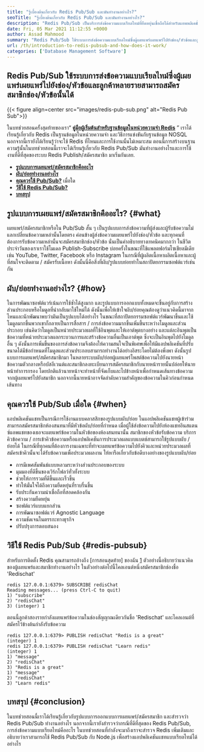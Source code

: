 ```yaml
---
title: "รู้เบื้องต้นเกี่ยวกับ Redis Pub/Sub และมันทำงานอย่างไร?" 
seoTitle: "รู้เบื้องต้นเกี่ยวกับ Redis Pub/Sub และมันทำงานอย่างไร?" 
description: "Redis Pub/Sub เป็นบริการส่งข้อความแบบเรียลไทม์ที่ยืดหยุ่นเชื่อถือได้สำหรับแอพพลิเคชั่นอิสระในการเผยแพร่และสมัครรับเหตุการณ์แบบอะซิงโครนัส" 
date: Fri, 05 Mar 2021 11:12:55 +0000
author: Assad Mahmood
summary: "Redis Pub/Sub ใช้ระบบการส่งข้อความแบบเรียลไทม์ซึ่งผู้เผยแพร่เผยแพร่ไปยังช่อง/หัวข้อและลูกค้าหลายรายสามารถสมัครสมาชิกช่อง/หัวข้อนั้นได้" 
url: /th/introduction-to-redis-pubsub-and-how-does-it-work/
categories: ['Database Management Software']
---
```


## Redis Pub/Sub ใช้ระบบการส่งข้อความแบบเรียลไทม์ซึ่งผู้เผยแพร่เผยแพร่ไปยังช่อง/หัวข้อและลูกค้าหลายรายสามารถสมัครสมาชิกช่อง/หัวข้อนั้นได้

{{< figure align=center src="images/redis-pub-sub.png" alt="Redis Pub Sub">}}

ในบทช่วยสอนครั้งสุดท้ายของเรา“ **[คู่มือผู้เริ่มต้นสำหรับฐานข้อมูลในหน่วยความจำ Redis][1]** ” เราได้เรียนรู้เกี่ยวกับ Redis เป็นฐานข้อมูลในหน่วยความจำ และวิธีการแข่งขันกับฐานข้อมูล NOSQL นอกจากนี้เรายังได้เรียนรู้ว่าจะใช้ Redis ที่ไหนและการใช้งานนั้นไม่เหมาะสม ตอนนี้การสร้างบนฐานความรู้นั้นในบทช่วยสอนนี้เราจะได้เรียนรู้เกี่ยวกับ Redis Pub/Sub มันทำงานอย่างไรและการใช้งานที่ดีที่สุดของระบบ Redis Publish/สมัครสมาชิก มาเริ่มกันเลย.
* **[รูปแบบการเผยแพร่/สมัครสมาชิกคืออะไร][2]** 
* **[ผับ/ย่อยทำงานอย่างไร][3]** 
* **[คุณควรใช้ Pub/Sub?][4]** เมื่อใด
* **[วิธีใช้ Redis Pub/Sub?][5]** 
* **[บทสรุป][6]** 

## รูปแบบการเผยแพร่/สมัครสมาชิกคืออะไร? {#what}

เผยแพร่/สมัครสมาชิกหรือใน Pub/Sub สั้น ๆ เป็นรูปแบบการส่งข้อความที่ผู้ส่งและผู้รับข้อความไม่แลกเปลี่ยนข้อความเหล่านั้นโดยตรง ค่อนข้างผู้ส่งข้อความเผยแพร่ไปยังช่อง/หัวข้อ และทุกคนที่ต้องการรับข้อความเหล่านั้นจะสมัครสมาชิกช่อง/หัวข้อ นั่นเป็นคำอธิบายทางเทคนิคมากกว่า ในชีวิตประจำวันของเราเราใช้โมเดล Publish-Subscribe บ่อยครั้งในขณะที่ใช้แพลตฟอร์มโซเชียลมีเดียเช่น YouTube, Twitter, Facebook หรือ Instagram ในกรณีที่ผู้ผลิตเนื้อหาผลิตเนื้อหาและผู้ที่สนใจจะติดตาม / สมัครรับเนื้อหา ดังนั้นนี่คือสิ่งที่ผับ/รูปแบบย่อยทำในสถาปัตยกรรมซอฟต์แวร์เช่นกัน

## ผับ/ย่อยทำงานอย่างไร? {#how}

ในการพัฒนาซอฟต์แวร์เน้นการใช้ซ้ำได้สูงมาก และรูปแบบการออกแบบทั้งหมดจะขึ้นอยู่กับการสร้างส่วนประกอบหรือโมดูลที่นำกลับมาใช้ใหม่ได้ ดังนั้นเพื่อให้เข้าใจผับ/ย่อยคุณต้องดูว่าแนวคิดนี้มาจากไหนและนักพัฒนาพบว่ามันเป็นรูปแบบได้อย่างไร
ในขณะที่สถาปัตยกรรมซอฟต์แวร์พัฒนาขึ้นและใช้โมดูลมากขึ้นพวกเขาก็กลายเป็นการสื่อสาร / การส่งข้อความมากขึ้นเพิ่มขึ้นระหว่างโมดูลและส่วนประกอบ เช่นคิดว่าโมดูลเป็นหน่วยประมวลผลที่ใช้อินพุตและให้เอาต์พุตบางอย่าง และแต่ละอินพุตเป็นข้อความที่หน่วยประมวลผลกระบวนการและสร้างข้อความอื่นเป็นเอาต์พุต ซึ่งจะเป็นอินพุตไปยังโมดูลอื่น ๆ ดังนั้นการเพิ่มขึ้นของการส่งข้อความจึงต้องให้ความสนใจเป็นพิเศษเพื่อให้มีแอปพลิเคชันที่ปรับขนาดได้มีข้อกำหนดที่โมดูลและส่วนประกอบสามารถทำงานได้อย่างอิสระโดยไม่ต้องพึ่งพา ดังนั้นรูปแบบการเผยแพร่/สมัครสมาชิกมา
ในหลายระบบผับ/ย่อยผู้เผยแพร่โพสต์ข้อความไปยังนายหน้าข้อความตัวกลางหรือบัสอีเวนต์และสมาชิกลงทะเบียนการสมัครสมาชิกกับนายหน้ารายนั้นปล่อยให้นายหน้าทำการกรอง โดยปกติแล้วนายหน้าจะทำหน้าที่จัดเก็บและไปข้างหน้าเพื่อกำหนดเส้นทางข้อความจากผู้เผยแพร่ไปยังสมาชิก นอกจากนี้นายหน้าอาจจัดลำดับความสำคัญของข้อความในคิวก่อนกำหนดเส้นทาง

## **คุณควรใช้ Pub/Sub เมื่อใด** {#when}

แอปพลิเคชันแชทเป็นกรณีการใช้งานแบบคลาสสิกของรูปแบบผับ/ย่อย ในแอปพลิเคชันแชทผู้เข้าร่วมสามารถสมัครสมาชิกห้องสนทนาที่มีหัวข้อผับ/ย่อยที่กำหนด เมื่อผู้ใช้ส่งข้อความไปยังห้องแชทอินสแตนซ์แอพแชทของเธอจะเผยแพร่ข้อความในหัวข้อของห้องสนทนานั้น สมาชิกของหัวข้อรับข้อความ
บริการคิวข้อความ / การเข้าคิวข้อความหรือแอปพลิเคชันการประมวลผลแบบแบตช์สามารถใช้รูปแบบผับ / ย่อยได้ ในกรณีที่ทุกคนที่ต้องการงานเฉพาะที่ทำจะเผยแพร่ข้อความไปยังคิวและหน่วยประมวลผลที่สมัครเข้าคิวนั้นจะได้รับข้อความเพื่อประมวลผลงาน
ให้หารือเกี่ยวกับข้อดีบางอย่างของรูปแบบผับ/ย่อย
  * การมีเพศสัมพันธ์แบบหลวมระหว่างส่วนประกอบของระบบ
  * มุมมองที่ดีขึ้นของเวิร์กโฟลว์ทั่วทั้งระบบ
  * ช่วยให้การรวมที่ดีขึ้นและเร็วขึ้น
  * ทำให้มั่นใจได้ถึงความยืดหยุ่นที่ราบรื่นขึ้น
  * รับประกันความน่าเชื่อถือที่สอดคล้องกัน
  * สร้างความยืดหยุ่น
  * ซอฟต์แวร์แบบแยกส่วน
  * การพัฒนาซอฟต์แวร์ Agnostic Language
  * ความชัดเจนในตรรกะทางธุรกิจ
  * ปรับปรุงการตอบสนอง

## วิธีใช้ Redis Pub/Sub {#redis-pubsub}

สำหรับการติดตั้ง Redis คุณสามารถอ้างถึง [การสอนสุดท้าย] ของฉัน [1] ตัวอย่างนี้อธิบายว่าแนวคิดของผู้เผยแพร่และสมาชิกทำงานอย่างไร ในตัวอย่างต่อไปนี้ไคลเอนต์หนึ่งสมัครสมาชิกช่องชื่อ 'Redischat'
```
redis 127.0.0.1:6379> SUBSCRIBE redisChat  
Reading messages... (press Ctrl-C to quit) 
1) "subscribe" 
2) "redisChat" 
3) (integer) 1 
```
ตอนนี้ลูกค้าสองรายกำลังเผยแพร่ข้อความในช่องสัญญาณเดียวกันชื่อ 'Redischat' และไคลเอนต์ที่สมัครไว้ข้างต้นกำลังรับข้อความ
```
redis 127.0.0.1:6379> PUBLISH redisChat "Redis is a great"  
(integer) 1  
redis 127.0.0.1:6379> PUBLISH redisChat "Learn redis"  
(integer) 1   
1) "message" 
2) "redisChat" 
3) "Redis is a great" 
1) "message" 
2) "redisChat" 
3) "Learn redis" 

```

## บทสรุป {#conclusion}

ในบทช่วยสอนนี้เราได้เรียนรู้เกี่ยวกับรูปแบบการออกแบบการเผยแพร่/สมัครสมาชิก และสำรวจว่า Redis Pub/Sub ทำงานอย่างไร นอกจากนี้เรายังสำรวจว่ากรณีที่ดีที่สุดของ Redis Pub/Sub, การส่งข้อความแบบเรียลไทม์คืออะไร ในบทช่วยสอนที่กำลังจะมาถึงเราจะสำรวจ Redis เพิ่มเติมและอธิบายว่าเราสามารถใช้ Redis Pub/Sub กับ Node.js เพื่อสร้างแอปพลิเคชันแชทแบบเรียลไทม์ได้อย่างไร



[1]: https://blog.containerize.com/database-management-software/a-beginners-guide-to-redis-in-memory-database/
[2]: #what
[3]: #how
[4]: #when
[5]: #redis-pubsub
[6]: #conclusion
